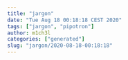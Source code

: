 ```yaml
---
title: "jargon"
date: "Tue Aug 18 00:18:18 CEST 2020"
tags: ["jargon", "pipotron"]
author: m1ch3l
categories: ["generated"]
slug: "jargon/2020-08-18-00:18:18"
---
```



